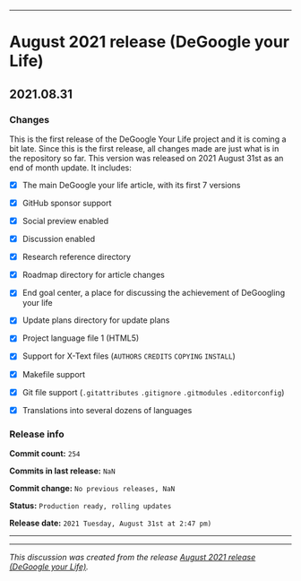 ***

# August 2021 release (DeGoogle your Life)

## 2021.08.31

### Changes

This is the first release of the DeGoogle Your Life project and it is coming a bit late. Since this is the first release, all changes made are just what is in the repository so far. This version was released on 2021 August 31st as an end of month update. It includes:

- [x] The main DeGoogle your life article, with its first 7 versions

- [x] GitHub sponsor support

- [x] Social preview enabled

- [x] Discussion enabled

- [x] Research reference directory

- [x] Roadmap directory for article changes

- [x] End goal center, a place for discussing the achievement of DeGoogling your life

- [x] Update plans directory for update plans

- [x] Project language file 1 (HTML5)

- [x] Support for X-Text files (`AUTHORS` `CREDITS` `COPYING` `INSTALL`)

- [x] Makefile support

- [x] Git file support (`.gitattributes` `.gitignore` `.gitmodules` `.editorconfig`)

- [x] Translations into several dozens of languages

### Release info

**Commit count:** `254`

**Commits in last release:** `NaN`

**Commit change:** `No previous releases, NaN`

**Status:** `Production ready, rolling updates`

**Release date:** `2021 Tuesday, August 31st at 2:47 pm)`

***


<hr /><em>This discussion was created from the release <a href='https://github.com/seanpm2001/Degoogle-your-life/releases/tag/2021.08.31'>August 2021 release (DeGoogle your Life)</a>.</em>
